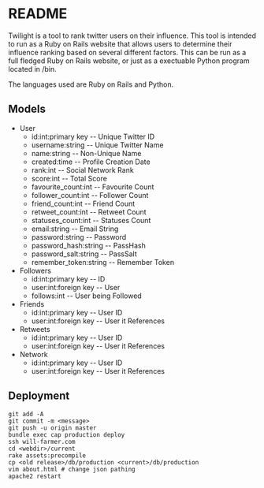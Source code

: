 README
======
Twilight is a tool to rank twitter users on their influence. This tool is
intended to run as a Ruby on Rails website that allows users to determine their
influence ranking based on several different factors. This can be run as a full
fledged Ruby on Rails website, or just as a exectuable Python program located
in /bin.

The languages used are Ruby on Rails and Python.

Models
------
* User
  * id:int:primary key    -- Unique Twitter ID
  * username:string       -- Unique Twitter Name
  * name:string           -- Non-Unique Name
  * created:time          -- Profile Creation Date
  * rank:int              -- Social Network Rank
  * score:int             -- Total Score
  * favourite_count:int   -- Favourite Count
  * follower_count:int    -- Follower Count
  * friend_count:int      -- Friend Count
  * retweet_count:int     -- Retweet Count
  * statuses_count:int    -- Statuses Count
  * email:string          -- Email String
  * password:string       -- Password
  * password_hash:string  -- PassHash
  * password_salt:string  -- PassSalt
  * remember_token:string -- Remember Token
* Followers
  * id:int:primary key   -- ID
  * user:int:foreign key -- User
  * follows:int          -- User being Followed
* Friends
  * id:int:primary key   -- User ID
  * user:int:foreign key -- User it References
* Retweets
  * id:int:primary key   -- User ID
  * user:int:foreign key -- User it References
* Network
  * id:int:primary key   -- User ID
  * user:int:foreign key -- User it References

Deployment
----------
    git add -A
    git commit -m <message>
    git push -u origin master
    bundle exec cap production deploy
    ssh will-farmer.com
    cd <webdir>/current
    rake assets:precompile
    cp <old release>/db/production <current>/db/production
    vim about.html # change json pathing
    apache2 restart
